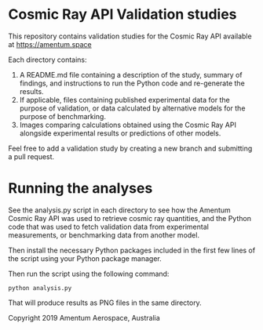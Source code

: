 # Cosmic Ray API Validation studies

This repository contains validation studies for the Cosmic Ray API available at https://amentum.space

Each directory contains: 

1. A README.md file containing a description of the study, summary of findings, and instructions to run the Python code and re-generate the results.
2. If applicable, files containing published experimental data for the purpose of validation, or data calculated by alternative models for the purpose of benchmarking.
3. Images comparing calculations obtained using the Cosmic Ray API alongside experimental results or predictions of other models.

Feel free to add a validation study by creating a new branch and submitting a pull request. 

# Running the analyses

See the analysis.py script in each directory to see how the Amentum Cosmic Ray API was used to retrieve cosmic ray quantities, and the Python code that was used to fetch validation data from experimental measurements, or benchmarking data from another model.

Then install the necessary Python packages included in the first few lines of the script using your Python package manager.

Then run the script using the following command:

    python analysis.py 

That will produce results as PNG files in the same directory. 

Copyright 2019 Amentum Aerospace, Australia

